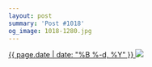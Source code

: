 ```yaml
---
layout: post
summary: 'Post #1018'
og_image: 1018-1280.jpg
---
```


<p>
 <time>
  <a href="/1018">
   {{ page.date | date: "%B %-d, %Y" }}
  </a>
 </time>
 <a href="/1018">
  <img sizes="(min-width: 700px) 50vw, calc(100vw - 2rem)" src="{{ site.assets_url }}/1018-640.jpg" srcset="{{ site.assets_url }}/1018-320.jpg 320w, {{ site.assets_url }}/1018-640.jpg 640w, {{ site.assets_url }}/1018-960.jpg 960w, {{ site.assets_url }}/1018-1280.jpg 1280w"/>
 </a>
</p>
